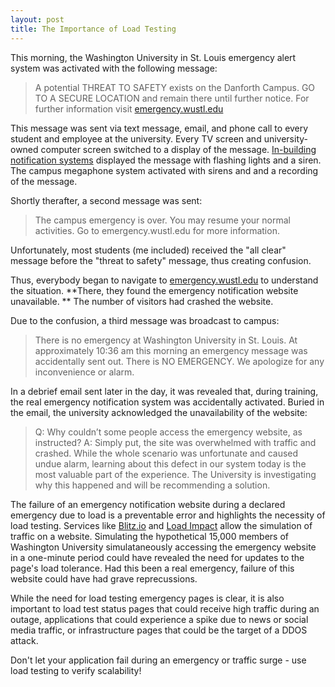 ```yaml
---
layout: post
title: The Importance of Load Testing
---
```


This morning, the Washington University in St. Louis emergency alert system was activated with the following message:

>A potential THREAT TO SAFETY exists on the Danforth Campus. GO TO A SECURE LOCATION and remain there until further notice. For further information visit [emergency.wustl.edu](http://emergency.wustl.edu)

This message was sent via text message, email, and phone call to every student and employee at the university. Every TV screen and university-owned computer screen switched to a display of the message. [In-building notification systems](http://www.alertus.com/beacon/) displayed the message with flashing lights and a siren. The campus megaphone system activated with sirens and and a recording of the message. 

Shortly therafter, a second message was sent: 
> The campus emergency is over. You may resume your normal activities. Go to emergency.wustl.edu for more information.


Unfortunately, most students (me included) received the "all clear" message before the "threat to safety" message, thus creating confusion. 

Thus, everybody began to navigate to [emergency.wustl.edu](http://emergency.wustl.edu) to understand the situation. **There, they found the emergency notification website unavailable. ** The number of visitors had crashed the website.

Due to the confusion, a third message was broadcast to campus: 

> There is no emergency at Washington University in St. Louis. At approximately 10:36 am this morning an emergency message was accidentally sent out. There is NO EMERGENCY. We apologize for any inconvenience or alarm.

In a debrief email sent later in the day, it was revealed that, during training, the real emergency notification system was accidentally activated. Buried in the email, the university acknowledged the unavailability of the website: 

>Q: Why couldn’t some people access the emergency website, as instructed?
>A: Simply put, the site was overwhelmed with traffic and crashed. While the whole scenario was unfortunate and caused undue alarm, learning about this defect in our system today is the most valuable part of the experience. The University is investigating why this happened and will be recommending a solution.


The failure of an emergency notification website during a declared emergency due to load is a preventable error and highlights the necessity of load testing. Services like [Blitz.io](https://www.blitz.io/) and [Load Impact](http://loadimpact.com/) allow the simulation of traffic on a website. Simulating the hypothetical 15,000 members of Washington University simulataneously accessing the emergency website in a one-minute period could have revealed the need for updates to the page's load tolerance. Had this been a real emergency, failure of this website could have had grave reprecussions.

While the need for load testing emergency pages is clear, it is also important to load test status pages that could receive high traffic during an outage, applications that could experience a spike due to news or social media traffic, or infrastructure pages that could be the target of a DDOS attack. 

Don't let your application fail during an emergency or traffic surge - use load testing to verify scalability!